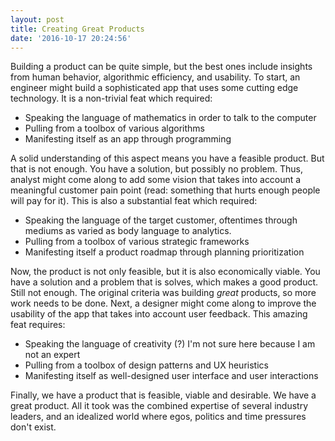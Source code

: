 ```yaml
---
layout: post
title: Creating Great Products
date: '2016-10-17 20:24:56'
---
```


Building a product can be quite simple, but the best ones include insights from human behavior, algorithmic efficiency, and usability.  To start, an engineer might build a sophisticated app that uses some cutting edge technology. It is a non-trivial feat which required:

  - Speaking the language of mathematics in order to talk to the computer
  - Pulling from a toolbox of various algorithms
  - Manifesting itself as an app through programming

A solid understanding of this aspect means you have a feasible product.  But that is not enough.  You have a solution, but possibly no problem.   Thus, analyst might come along to add some vision that takes into account a meaningful customer pain point (read: something that hurts enough people will pay for it).  This is also a substantial feat which required:
  
  - Speaking the language of the target customer, oftentimes through mediums as varied as body language to analytics.
  - Pulling from a toolbox of various strategic frameworks
  - Manifesting itself a product roadmap through planning prioritization

Now, the product is not only feasible, but it is also economically viable.  You have a solution and a problem that is solves, which makes a good product.  Still not enough.  The original criteria was building *great* products, so more work needs to be done.  Next, a designer might come along to improve the usability of the app that takes into account user feedback.  This amazing feat requires:
  
 - Speaking the language of creativity (?) I'm not sure here because I am not an expert
 - Pulling from a toolbox of design patterns and UX heuristics
 - Manifesting itself as well-designed user interface and user interactions

Finally, we have a product that is feasible, viable and desirable.  We have a great product.  All it took was the combined expertise of several industry leaders, and an idealized world where egos, politics and time pressures don't exist.

